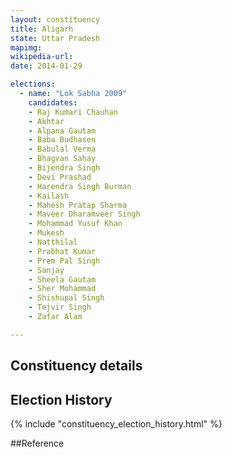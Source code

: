 ```yaml
---
layout: constituency
title: Aligarh
state: Uttar Pradesh
mapimg: 
wikipedia-url: 
date: 2014-01-29

elections: 
  - name: "Lok Sabha 2009"
    candidates: 
    - Raj Kumari Chauhan 
    - Akhtar 
    - Alpana Gautam 
    - Baba Budhasen 
    - Babulal Verma 
    - Bhagvan Sahay 
    - Bijendra Singh 
    - Devi Prashad 
    - Harendra Singh Burman 
    - Kailash 
    - Mahesh Pratap Sharma 
    - Maveer Dharamveer Singh 
    - Mohammad Yusuf Khan 
    - Mukesh 
    - Natthilal 
    - Prabhat Kumar 
    - Prem Pal Singh 
    - Sanjay 
    - Sheela Gautam 
    - Sher Mohammad 
    - Shishupal Singh 
    - Tejvir Singh 
    - Zafar Alam 

---
```

## Constituency details


## Election History
{% include "constituency_election_history.html" %}

##Reference
